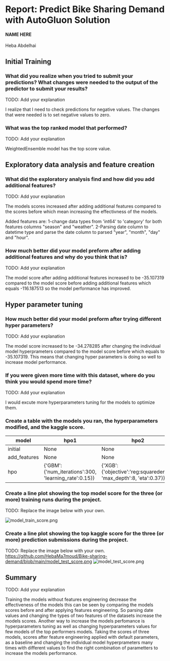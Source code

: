# Report: Predict Bike Sharing Demand with AutoGluon Solution
#### NAME HERE
Heba Abdelhai
## Initial Training
### What did you realize when you tried to submit your predictions? What changes were needed to the output of the predictor to submit your results?
TODO: Add your explanation

I realize that I need to check predictions for negative values.
The changes that were needed is to set negative values to zero.

### What was the top ranked model that performed?
TODO: Add your explanation

WeightedEnsemble model has the top score value.

## Exploratory data analysis and feature creation
### What did the exploratory analysis find and how did you add additional features?
TODO: Add your explanation

The models scores increased after adding additional features compared to the scores before which mean increasing the effectivness of the models.
 
Added features are:
1-change data types from 'int64' to 'category' for both features columns "season" and "weather".
2-Parsing date column to datetime type and parse the date column to parsed "year", "month", "day" and "hour".


### How much better did your model preform after adding additional features and why do you think that is?
TODO: Add your explanation

The model score after adding additional features increased to be -35.107319 compared to the model score before adding additional features which equals -116.187513 so the model performance has improved.



## Hyper parameter tuning
### How much better did your model preform after trying different hyper parameters?
TODO: Add your explanation

The model score increased to be -34.278285 after changing the individual model hyperprameters compared to the model score before which equals to -35.107319. This means that changing hyper parameters is doing so well to increase model performance.

 
### If you were given more time with this dataset, where do you think you would spend more time?
TODO: Add your explanation

I would excute more hyperparameters tuning for the models to optimize them.

### Create a table with the models you ran, the hyperparameters modified, and the kaggle score.
|model|hpo1|hpo2|hpo3|score|
|--|--|--|--|--|
|initial|None|None|None|1.38918|
|add_features|None|None|None|0.47469|
|hpo|{'GBM':{'num_iterations':300, 'learning_rate':0.15}}|{'XGB':{'objective':'reg:squarederror', 'max_depth':8, 'eta':0.37}}|{'CAT':{'depth':10,'learning_rate':0.11}}|0.52957|

### Create a line plot showing the top model score for the three (or more) training runs during the project.

TODO: Replace the image below with your own.


![model_train_score.png](img/model_train_score.png)

### Create a line plot showing the top kaggle score for the three (or more) prediction submissions during the project.

TODO: Replace the image below with your own.
https://github.com/HebaMa7moud/Bike-sharing-demand/blob/main/model_test_score.png
![model_test_score.png](img/model_test_score.png)

## Summary
TODO: Add your explanation

Training the models without features engineering decrease the effectiveness of the models this can be seen by comparing the models scores before and after applying features engineering. So parsing date values and changing the types of two features of the datasets increase the models scores. Another way to increase the models perfomance is hyperparameters tuning as well as changing hyperparameters values for few models of the top performers models. Taking the scores of three models, scores after feature engineering applied with default parameters, as a baseline and changing the individual model hyperprameters many times with different values to find the right combination of parametters to increase the models performance. 
